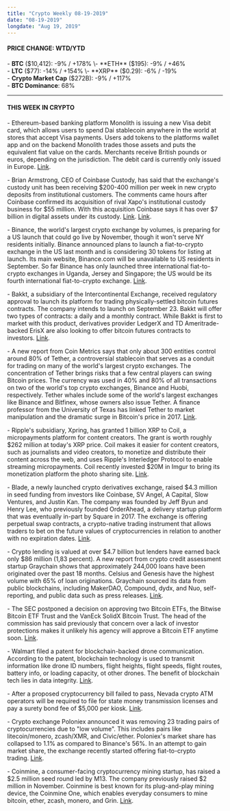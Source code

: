 ```yaml
---
title: "Crypto Weekly 08-19-2019"
date: "08-19-2019"
longdate: "Aug 19, 2019"
---
```


#### **PRICE CHANGE: WTD/YTD**

\- **BTC** ($10,412): -9% / +178%  
\- **ETH** ($195): -9% / +46%  
\- **LTC** ($77): -14% / +154%  
\- **XRP** ($0.29): -6% / -19%  
\- **Crypto Market Cap** ($272B): -9% / +117%  
\- **BTC Dominance**: 68%



---

#### **THIS WEEK IN CRYPTO**

\- Ethereum-based banking platform Monolith is issuing a new Visa debit card, which allows users to spend Dai stablecoin anywhere in the world at stores that accept Visa payments. Users add tokens to the platforms wallet app and on the backend Monolith trades those assets and puts the equivalent fiat value on the cards. Merchants receive British pounds or euros, depending on the jurisdiction. The debit card is currently only issued in Europe. [Link](https://www.coindesk.com/ethereum-startup-monolith-adds-dai-to-visa-debit-card).   
  
\- Brian Armstrong, CEO of Coinbase Custody, has said that the exchange's custody unit has been receiving $200-400 million per week in new crypto deposits from institutional customers. The comments came hours after Coinbase confirmed its acquisition of rival Xapo's institutional custody business for $55 million. With this acquisition Coinbase says it has over $7 billion in digital assets under its custody. [Link](https://twitter.com/brian_armstrong/status/1162185049699057664?s=20). [Link](https://blog.coinbase.com/coinbase-custody-acquires-xapos-institutional-business-becoming-the-world-s-largest-crypto-2c1b46fc94c4).   
  
\- Binance, the world's largest crypto exchange by volumes, is preparing for a US launch that could go live by November, though it won't serve NY residents initially. Binance announced plans to launch a fiat-to-crypto exchange in the US last month and is considering 30 tokens for listing at launch. Its main website, Binance.com will be unavailable to US residents in September. So far Binance has only launched three international fiat-to-crypto exchanges in Uganda, Jersey and Singapore; the US would be its fourth international fiat-to-crypto exchange. [Link](https://cheddar.com/media/binance-to-launch-u-s-division-before-november).   
  
\- Bakkt, a subsidiary of the Intercontinental Exchange, received regulatory approval to launch its platform for trading physically-settled bitcoin futures contracts. The company intends to launch on September 23. Bakkt will offer two types of contracts: a daily and a monthly contract. While Bakkt is first to market with this product, derivatives provider LedgerX and TD Ameritrade-backed ErisX are also looking to offer bitcoin futures contracts to investors. [Link](https://www.coindesk.com/bakkt-says-its-cleared-to-launch-bitcoin-futures-next-month).    
  
\- A new report from Coin Metrics says that only about 300 entities control around 80% of Tether, a controversial stablecoin that serves as a conduit for trading on many of the world's largest crypto exchanges. The concentration of Tether brings risks that a few central players can swing Bitcoin prices. The currency was used in 40% and 80% of all transactions on two of the world's top crypto exchanges, Binance and Huobi, respectively. Tether whales include some of the world's largest exchanges like Binance and Bitfinex, whose owners also issue Tether. A finance professor from the University of Texas has linked Tether to market manipulation and the dramatic surge in Bitcoin's price in 2017. [Link](https://www.bloomberg.com/news/articles/2019-08-07/tether-mafia-318-crypto-addresses-control-most-of-stablecoin).   
  
\- Ripple's subsidiary, Xpring, has granted 1 billion XRP to Coil, a micropayments platform for content creators. The grant is worth roughly $262 million at today's XRP price. Coil makes it easier for content creators, such as journalists and video creators, to monetize and distribute their content across the web, and uses Ripple's Interledger Protocol to enable streaming micropayments. Coil recently invested $20M in Imgur to bring its monetization platform the photo sharing site. [Link](https://www.prnewswire.com/news-releases/ripples-xpring-makes-1-billion-xrp-grant-to-drive-xrp-adoption-and-advance-coils-monetized-platform-for-creators-300902194.html?tc=eml_cleartime).   
  
\- Blade, a newly launched crypto derivatives exchange, raised $4.3 million in seed funding from investors like Coinbase, SV Angel, A Capital, Slow Ventures, and Justin Kan. The company was founded by Jeff Byun and Henry Lee, who previously founded OrderAhead, a delivery startup platform that was eventually in-part by Square in 2017. The exchange is offering perpetual swap contracts, a crypto-native trading instrument that allows traders to bet on the future values of cryptocurrencies in relation to another with no expiration dates. [Link](https://techcrunch.com/2019/08/12/blade-raises-4-3m-from-coinbase-sv-angel-to-reshape-cryptocurrency-derivatives-trading/).   
  
\- Crypto lending is valued at over $4.7 billion but lenders have earned back only $86 million (1,83 percent). A new report from crypto credit assessment startup Graychain shows that approximately 244,000 loans have been originated over the past 18 months. Celsius and Genesis have the highest volume with 65% of loan originations. Graychain sourced its data from public blockchains, including MakerDAO, Compound, dydx, and Nuo, self-reporting, and public data such as press releases. [Link](https://reports.graychain.net/TheCryptoCreditReport-q2-2019.pdf).  
  
\- The SEC postponed a decision on approving two Bitcoin ETFs, the Bitwise Bitcoin ETF Trust and the VanEck SolidX Bitcoin Trust. The head of the commission has said previously that concern over a lack of investor protections makes it unlikely his agency will approve a Bitcoin ETF anytime soon. [Link](https://www.bloomberg.com/news/articles/2019-08-12/sec-delays-cryptocurrency-etf-decisions-citing-market-concerns).   
  
\- Walmart filed a patent for blockchain-backed drone communication. According to the patent, blockchain technology is used to transmit information like drone ID numbers, flight heights, flight speeds, flight routes, battery info, or loading capacity, ot other drones. The benefit of blockchain tech lies in data integrity. [Link](https://www.coindesk.com/walmart-files-patent-application-for-blockchain-backed-drone-communication).   
  
\- After a proposed cryptocurrency bill failed to pass, Nevada crypto ATM operators will be required to file for state money transmission licenses and pay a surety bond fee of $5,000 per kiosk. [Link](https://www.coindesk.com/nevada-cryptocurrency-kiosks-now-require-money-transmission-licenses).   
  
\- Crypto exchange Poloniex announced it was removing 23 trading pairs of cryptocurrencies due to "low volume". This includes pairs like litecoin/monero, zcash/XMR, and Civic/ether. Poloniex's market share has collapsed to 1.1% as compared to Binance's 56%. In an attempt to gain market share, the exchange recently started offering fiat-to-crypto trading. [Link](https://twitter.com/Poloniex/status/1162061406210072581?s=20).   
  
\- Coinmine, a consumer-facing cryptocurrency mining startup, has raised a $2.5 million seed round led by M13. The company previously raised $2 million in November. Coinmine is best known for its plug-and-play mining device, the Coinmine One, which enables everyday consumers to mine bitcoin, ether, zcash, monero, and Grin. [Link](https://www.theblockcrypto.com/tiny/coinmine-raises-2-5m-in-seed-funding-for-its-plug-and-play-mining-device/).